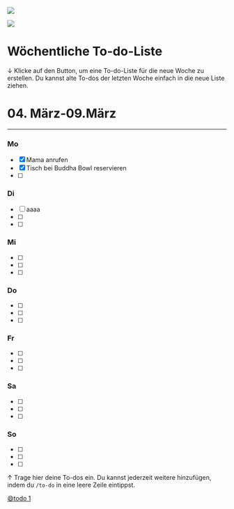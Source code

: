 ![](https://images.unsplash.com/photo-1501618669935-18b6ecb13d6d?ixlib=rb-4.0.3&q=85&fm=jpg&crop=entropy&cs=srgb)

![](https://www.notion.so/icons/list_lightgray.svg)

# Wöchentliche To-do-Liste

↓ Klicke auf den Button, um eine To-do-Liste für die neue Woche zu erstellen. Du kannst alte To-dos der letzten Woche einfach in die neue Liste ziehen.

#  04. März-09.März

------------------------------------------------------------------------

### Mo

-   [x] Mama anrufen
-   [x] Tisch bei Buddha Bowl reservieren
-   [ ]

### Di

-   [ ] aaaa
-   [ ]
-   [ ]

### Mi

-   [ ]
-   [ ]
-   [ ]

### Do

-   [ ]
-   [ ]
-   [ ]

### Fr

-   [ ]
-   [ ]
-   [ ]

### Sa

-   [ ]
-   [ ]
-   [ ]

### So

-   [ ]
-   [ ]
-   [ ]

↑ Trage hier deine To-dos ein. Du kannst jederzeit weitere hinzufügen, indem du `/to-do` in eine leere Zeile eintippst.

[😄todo 1](Wo%CC%88chentliche%20To-do-Liste/todo%201.md)